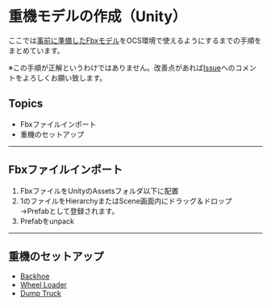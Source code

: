 # 重機モデルの作成（Unity）
ここでは[事前に準備したFbxモデル](./model_presetup.md)をOCS環境で使えるようにするまでの手順をまとめています。

※この手順が正解というわけではありません。改善点があれば[Issue](https://github.com/Field-Robotics-Japan/OcsVehicle/issues)へのコメントをよろしくお願い致します。

## Topics
- Fbxファイルインポート
- 重機のセットアップ

---
## Fbxファイルインポート
1. FbxファイルをUnityのAssetsフォルダ以下に配置
1. 1のファイルをHierarchyまたはScene画面内にドラッグ＆ドロップ  
→Prefabとして登録されます。
1. Prefabをunpack

---
## 重機のセットアップ

- [Backhoe]()
- [Wheel Loader]()
- [Dump Truck]()
